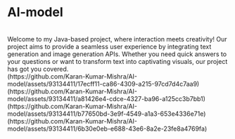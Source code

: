 # AI-model
<br>
Welcome to my Java-based project, where interaction meets creativity! Our project aims to provide a seamless user experience by integrating text generation and image generation APIs. Whether you need quick answers to your questions or want to transform text into captivating visuals, our project has got you covered.
<br>
(https://github.com/Karan-Kumar-Mishra/AI-model/assets/93134411/17ecff11-ca86-4309-a215-97cd7d4c7aa9)
(https://github.com/Karan-Kumar-Mishra/AI-model/assets/93134411/a81426e4-cdce-4327-ba96-a125cc3b7bb1)
(https://github.com/Karan-Kumar-Mishra/AI-model/assets/93134411/b77650bd-3e9f-4549-a1a3-653e4336e71e)
(https://github.com/Karan-Kumar-Mishra/AI-model/assets/93134411/6b30e0eb-e688-43e6-8a2e-23fe8a4769fa)









